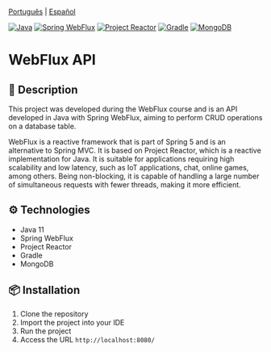 [Português](README.pt.md) | [Español](README.es.md)

[![Java](https://img.shields.io/badge/Java-ED8B00?style=for-the-badge&logo=java&logoColor=white)](https://www.oracle.com/java/technologies/javase-jdk11-downloads.html)
[![Spring WebFlux](https://img.shields.io/badge/Spring_WebFlux-6DB33F?style=for-the-badge&logo=spring&logoColor=white)](https://docs.spring.io/spring-framework/docs/current/reference/html/web-reactive.html)
[![Project Reactor](https://img.shields.io/badge/Project_Reactor-BA0D34?style=for-the-badge&logo=projectreactor&logoColor=white)](https://projectreactor.io/)
[![Gradle](https://img.shields.io/badge/Gradle-02303A?style=for-the-badge&logo=gradle&logoColor=white)](https://gradle.org/)
[![MongoDB](https://img.shields.io/badge/MongoDB-4EA94B?style=for-the-badge&logo=mongodb&logoColor=white)](https://www.mongodb.com/)

# WebFlux API
## 📝 Description
This project was developed during the WebFlux course and is an API developed in Java with Spring WebFlux, aiming to perform CRUD operations on a database table.

WebFlux is a reactive framework that is part of Spring 5 and is an alternative to Spring MVC. It is based on Project Reactor, which is a reactive implementation for Java.
It is suitable for applications requiring high scalability and low latency, such as IoT applications, chat, online games, among others.
Being non-blocking, it is capable of handling a large number of simultaneous requests with fewer threads, making it more efficient.

## ⚙️ Technologies
- Java 11
- Spring WebFlux
- Project Reactor
- Gradle
- MongoDB

## 📦 Installation
1. Clone the repository
2. Import the project into your IDE
3. Run the project
4. Access the URL `http://localhost:8080/`
